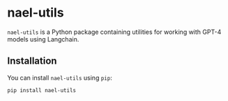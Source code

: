 # nael-utils

`nael-utils` is a Python package containing utilities for working with GPT-4 models using Langchain.

## Installation

You can install `nael-utils` using `pip`:

```bash
pip install nael-utils
